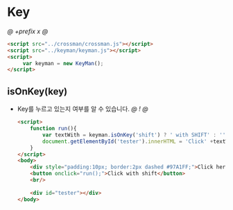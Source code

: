 # Key



*@* *+prefix* *x* *@* 
```html
<script src="../crossman/crossman.js"></script>
<script src="../keyman/keyman.js"></script>
<script>
     var keyman = new KeyMan();
</script> 
```




## isOnKey(key)
- Key를 누르고 있는지 여부를 알 수 있습니다.
    *@* *!* *@*
    ```html
    <script>
        function run(){
            var textWith = keyman.isOnKey('shift') ? ' with SHIFT' : '';
            document.getElementById('tester').innerHTML = 'Click' +textWith;                                                        
        }             
    </script>
    <body>
        <div style="padding:10px; border:2px dashed #97A1FF;">Click here and Test key</div>
        <button onclick="run();">Click with shift</button>
        <br/>
      
        <div id="tester"></div>
    </body>
    ```